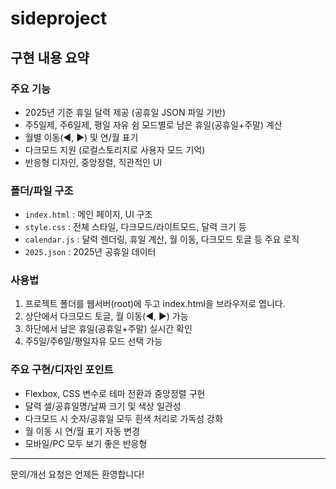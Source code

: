 # sideproject

## 구현 내용 요약

### 주요 기능
- 2025년 기준 휴일 달력 제공 (공휴일 JSON 파일 기반)
- 주5일제, 주6일제, 평일 자유 쉼 모드별로 남은 휴일(공휴일+주말) 계산
- 월별 이동(◀, ▶) 및 연/월 표기
- 다크모드 지원 (로컬스토리지로 사용자 모드 기억)
- 반응형 디자인, 중앙정렬, 직관적인 UI

### 폴더/파일 구조
- `index.html` : 메인 페이지, UI 구조
- `style.css` : 전체 스타일, 다크모드/라이트모드, 달력 크기 등
- `calendar.js` : 달력 렌더링, 휴일 계산, 월 이동, 다크모드 토글 등 주요 로직
- `2025.json` : 2025년 공휴일 데이터

### 사용법
1. 프로젝트 폴더를 웹서버(root)에 두고 index.html을 브라우저로 엽니다.
2. 상단에서 다크모드 토글, 월 이동(◀, ▶) 가능
3. 하단에서 남은 휴일(공휴일+주말) 실시간 확인
4. 주5일/주6일/평일자유 모드 선택 가능

### 주요 구현/디자인 포인트
- Flexbox, CSS 변수로 테마 전환과 중앙정렬 구현
- 달력 셀/공휴일명/날짜 크기 및 색상 일관성
- 다크모드 시 숫자/공휴일 모두 흰색 처리로 가독성 강화
- 월 이동 시 연/월 표기 자동 변경
- 모바일/PC 모두 보기 좋은 반응형

---
문의/개선 요청은 언제든 환영합니다!